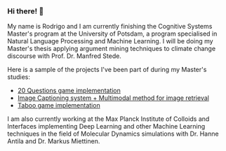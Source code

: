 ### Hi there! 👋

My name is Rodrigo and I am currently finishing the Cognitive Systems Master's program at the University of Potsdam, a program specialised in Natural Language Processing and Machine Learning. I will be doing my Master's thesis applying argument mining techniques to climate change discourse with Prof. Dr. Manfred Stede. 

Here is a sample of the projects I've been part of during my Master's studies:
- [20 Questions game implementation](https://github.com/RodrigoLPA/twenty-questions)
- [Image Captioning system + Multimodal method for image retrieval](https://github.com/RodrigoLPA/sempix20)
- [Taboo game implementation](https://github.com/epankratz/nlp-taboo-implementation)

I am also currently working at the Max Planck Institute of Colloids and Interfaces implementing Deep Learning and other Machine Learning techniques in the field of Molecular Dynamics simulations with Dr. Hanne Antila and Dr. Markus Miettinen. 

